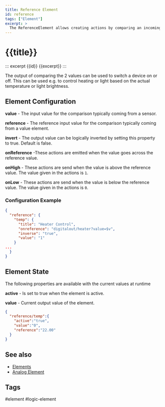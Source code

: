 ```yaml
---
title: Reference Element
id: reference
tags: ["Element"]
excerpt: >
  The ReferenceElement allows creating actions by comparing an incoming value with a reference value.
---
```


# {{title}}

::: excerpt {{id}}
{{excerpt}}
:::

The output of comparing the 2 values can be used to switch a device on or off. This can be used e.g. to control heating or light
based on the actual temperature or light brightness.

<!-- ## Web UI for the AND Element -->


## Element Configuration

<object data="/element.svg?reference" type="image/svg+xml"></object>

**value** - The input value for the comparison typically coming from a sensor.

**reference** - The reference input value for the comparison typically coming from a value element.

**invert** - The output value can be logically inverted by setting this property to true. Default is false.

<!-- **hysteresis** - The value action is emitted only when the value differs more than defined by hysteresis. Default=10. -->

**onReference** -These actions are emitted when the value goes across the reference value.

**onHigh** - These actions are send when the value is above the reference value.
The value given in the actions is `1`.

**onLow** - These actions are send when the value is below the reference value.
The value given in the actions is `0`.



### Configuration Example

``` json
{
  "reference": {
    "temp": {
      "title": "Heater Control",
      "onreference": "digitalout/heater?value=$v",
      "inverse": "true",
      "value": "1"
    }
...
  }
}
```

## Element State

The following properties are available with the current values at runtime

**active** - Is set to true when the element is active.

**value** - Current output value of the element.

``` json
{
  "reference/temp":{
    "active":"true",
    "value":"0",
    "reference":"22.00"
  }
}
```

<!-- ## Implementation Details -->


## See also

* [Elements](/elements/overview.md)
* [Analog Element](/elements/analog.md)
<!-- * [Thermostat Recipe](/recipes/thermostat.md) -->
  

## Tags

#element #logic-element
